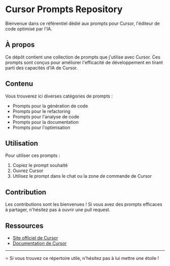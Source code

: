 # Cursor Prompts Repository

Bienvenue dans ce référentiel dédié aux prompts pour Cursor, l'éditeur de code optimisé par l'IA.

## À propos

Ce dépôt contient une collection de prompts que j'utilise avec Cursor. Ces prompts sont conçus pour améliorer l'efficacité de développement en tirant parti des capacités d'IA de Cursor.

## Contenu

Vous trouverez ici diverses catégories de prompts :
- Prompts pour la génération de code
- Prompts pour le refactoring
- Prompts pour l'analyse de code
- Prompts pour la documentation
- Prompts pour l'optimisation

## Utilisation

Pour utiliser ces prompts :
1. Copiez le prompt souhaité
2. Ouvrez Cursor
3. Utilisez le prompt dans le chat ou la zone de commande de Cursor

## Contribution

Les contributions sont les bienvenues ! Si vous avez des prompts efficaces à partager, n'hésitez pas à ouvrir une pull request.


## Ressources

- [Site officiel de Cursor](https://cursor.sh/)
- [Documentation de Cursor](https://cursor.sh/docs)

---

⭐ Si vous trouvez ce répertoire utile, n'hésitez pas à lui mettre une étoile !
